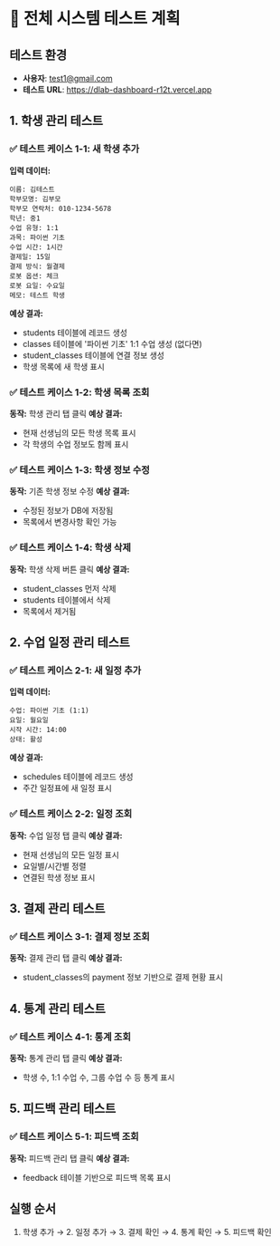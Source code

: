 # 🧪 전체 시스템 테스트 계획

## 테스트 환경
- **사용자**: test1@gmail.com
- **테스트 URL**: https://dlab-dashboard-r12t.vercel.app

## 1. 학생 관리 테스트

### ✅ 테스트 케이스 1-1: 새 학생 추가
**입력 데이터:**
```
이름: 김테스트
학부모명: 김부모
학부모 연락처: 010-1234-5678
학년: 중1
수업 유형: 1:1
과목: 파이썬 기초
수업 시간: 1시간
결제일: 15일
결제 방식: 월결제
로봇 옵션: 체크
로봇 요일: 수요일
메모: 테스트 학생
```

**예상 결과:**
- students 테이블에 레코드 생성
- classes 테이블에 '파이썬 기초' 1:1 수업 생성 (없다면)
- student_classes 테이블에 연결 정보 생성
- 학생 목록에 새 학생 표시

### ✅ 테스트 케이스 1-2: 학생 목록 조회
**동작:** 학생 관리 탭 클릭
**예상 결과:**
- 현재 선생님의 모든 학생 목록 표시
- 각 학생의 수업 정보도 함께 표시

### ✅ 테스트 케이스 1-3: 학생 정보 수정
**동작:** 기존 학생 정보 수정
**예상 결과:**
- 수정된 정보가 DB에 저장됨
- 목록에서 변경사항 확인 가능

### ✅ 테스트 케이스 1-4: 학생 삭제
**동작:** 학생 삭제 버튼 클릭
**예상 결과:**
- student_classes 먼저 삭제
- students 테이블에서 삭제
- 목록에서 제거됨

## 2. 수업 일정 관리 테스트

### ✅ 테스트 케이스 2-1: 새 일정 추가
**입력 데이터:**
```
수업: 파이썬 기초 (1:1)
요일: 월요일
시작 시간: 14:00
상태: 활성
```

**예상 결과:**
- schedules 테이블에 레코드 생성
- 주간 일정표에 새 일정 표시

### ✅ 테스트 케이스 2-2: 일정 조회
**동작:** 수업 일정 탭 클릭
**예상 결과:**
- 현재 선생님의 모든 일정 표시
- 요일별/시간별 정렬
- 연결된 학생 정보 표시

## 3. 결제 관리 테스트

### ✅ 테스트 케이스 3-1: 결제 정보 조회
**동작:** 결제 관리 탭 클릭
**예상 결과:**
- student_classes의 payment 정보 기반으로 결제 현황 표시

## 4. 통계 관리 테스트

### ✅ 테스트 케이스 4-1: 통계 조회
**동작:** 통계 관리 탭 클릭
**예상 결과:**
- 학생 수, 1:1 수업 수, 그룹 수업 수 등 통계 표시

## 5. 피드백 관리 테스트

### ✅ 테스트 케이스 5-1: 피드백 조회
**동작:** 피드백 관리 탭 클릭
**예상 결과:**
- feedback 테이블 기반으로 피드백 목록 표시

## 실행 순서
1. 학생 추가 → 2. 일정 추가 → 3. 결제 확인 → 4. 통계 확인 → 5. 피드백 확인